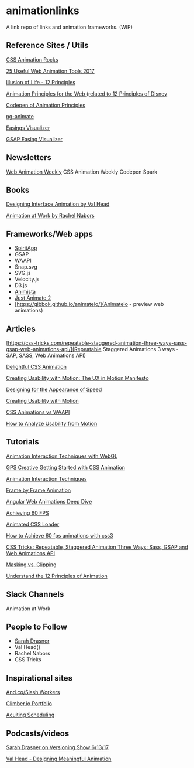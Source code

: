 # animationlinks
A link repo of links and animation frameworks. (WIP)

## Reference Sites / Utils
[CSS Animation Rocks](https://cssanimation.rocks/)

[25 Useful Web Animation Tools 2017](http://bashooka.com/coding/25-useful-web-animation-tools-2017/)

[Illusion of Life - 12 Principles](http://the12principles.tumblr.com)

[Animation Principles for the Web (related to 12 Principles of Disney](https://cssanimation.rocks/principles/)

[Codepen of Animation Principles](https://codepen.io/collection/AxKOdY/)

[ng-animate](https://jiayihu.github.io/ng-animate/)

[Easings Visualizer](http://easings.net/)

[GSAP Easing Visualizer](https://greensock.com/ease-visualizer)

## Newsletters
[Web Animation Weekly](http://webanimationweekly.com/)
CSS Animation Weekly
Codepen Spark

## Books
[Designing Interface Animation by Val Head](https://www.amazon.com/Designing-Interface-Animation-Meaningful-Experience/dp/1933820322/ref=sr_1_1?ie=UTF8&qid=1499785147&sr=8-1&keywords=val+head)

[Animation at Work by Rachel Nabors](https://abookapart.com/products/animation-at-work)

## Frameworks/Web apps
- [SpiritApp](https://spiritapp.io/)
- GSAP
- WAAPI
- Snap.svg
- SVG.js
- Velocity.js
- D3.js
- [Animista](http://animista.net/)
- [Just Animate 2](https://github.com/just-animate/just-animate)
- [https://gibbok.github.io/animatelo/](Animatelo - preview web animations)

## Articles
[https://css-tricks.com/repeatable-staggered-animation-three-ways-sass-gsap-web-animations-api/](Repeatable Staggered Animations 3 ways - SAP, SASS, Web Animations API)

[Delightful CSS Animation](http://www.namasteui.com/amaze-customers-delightful-css-animation/)

[Creating Usability with Motion: The UX in Motion Manifesto](https://medium.com/ux-in-motion/creating-usability-with-motion-the-ux-in-motion-manifesto-a87a4584ddc)

[Designing for the Appearance of Speed](https://medium.com/mobify-design-team/designing-for-the-appearance-of-speed-aaabc7f568c2)

[Creating Usability with Motion](https://medium.com/ux-in-motion/creating-usability-with-motion-the-ux-in-motion-manifesto-a87a4584ddc)

[CSS Animations vs WAAPI](https://css-tricks.com/css-animations-vs-web-animations-api/)

[How to Analyze Usability from Motion](https://medium.com/ux-in-motion/how-to-analyze-usability-from-motion-a0fef627b4ee)

## Tutorials
[Animation Interaction Techniques with WebGL](https://www.smashingmagazine.com/2017/09/animation-interaction-techniques-webgl/)

[GPS Creative Getting Started with CSS Animation](https://codepen.io/gps-creative/post/getting-started-with-css-animations)

[Animation Interaction Techniques](https://www.smashingmagazine.com/2017/09/animation-interaction-techniques-webgl/)

[Frame by Frame Animation](https://www.sitepoint.com/frame-by-frame-animation-css-javascript/)

[Angular Web Animations Deep Dive](https://blog.thoughtram.io/angular/2017/07/26/a-web-animations-deep-dive-with-angular.html)

[Achieving 60 FPS](https://blog.algolia.com/performant-web-animations/)

[Animated CSS Loader](https://codeburst.io/how-to-create-a-beautiful-animated-loader-with-nothing-but-css-d1962fc5a66c)

[How to Achieve 60 fps animations with css3](https://medium.com/outsystems-experts/how-to-achieve-60-fps-animations-with-css3-db7b98610108)

[CSS Tricks: Repeatable, Staggered Animation Three Ways: Sass, GSAP and Web Animations API](https://css-tricks.com/repeatable-staggered-animation-three-ways-sass-gsap-web-animations-api/)

[Masking vs. Clipping](https://css-tricks.com/masking-vs-clipping-use/)

[Understand the 12 Principles of Animation](http://www.creativebloq.com/advice/understand-the-12-principles-of-animation)


## Slack Channels
Animation at Work

## People to Follow
- [Sarah Drasner](https://twitter.com/sarah_edo)
- Val Head()
- Rachel Nabors
- CSS Tricks

## Inspirational sites
[And.co/Slash Workers](https://www.and.co/slash-workers)

[Climber.io Portfolio](http://www.climber.io/)

[Acuiting Scheduling](https://acuityscheduling.com/)

## Podcasts/videos
[Sarah Drasner on Versioning Show 6/13/17](https://www.sitepoint.com/animating-with-css-javascript-and-svg/)

[Val Head - Designing Meaningful Animation](https://vimeo.com/166144917)

